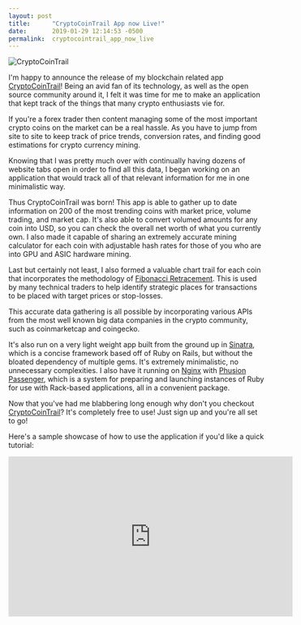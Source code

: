 ```yaml
---
layout: post
title:      "CryptoCoinTrail App now Live!"
date:       2019-01-29 12:14:53 -0500
permalink:  cryptocointrail_app_now_live
---
```


<img src="https://i.imgur.com/vfufnZbl.jpg" title="CryptoCoinTrail" />

I'm happy to announce the release of my blockchain related app [CryptoCoinTrail](https://cryptocointrail.com/)! Being an avid fan of its technology, as well as the open source community around it, I felt it was time for me to make an application that kept track of the things that many crypto enthusiasts vie for.

If you're a forex trader then content managing some of the most important crypto coins on the market can be a real hassle. As you have to jump from site to site to keep track of price trends, conversion rates, and finding good estimations for crypto currency mining.

Knowing that I was pretty much over with continually having dozens of website tabs open in order to find all this data, I began working on an application that would track all of that relevant information for me in one minimalistic way.

Thus CryptoCoinTrail was born! This app is able to gather up to date information on 200 of the most trending coins with market price, volume trading, and market cap. It's also able to convert volumed amounts for any coin into USD, so you can check the overall net worth of what you currently own. I also made it capable of sharing an extremely accurate mining calculator for each coin with adjustable hash rates for those of you who are into GPU and ASIC hardware mining.

Last but certainly not least, I also formed a valuable chart trail for each coin that incorporates the methodology of [Fibonacci Retracement](https://www.investopedia.com/articles/active-trading/091114/strategies-trading-fibonacci-retracements.asp). This is used by many technical traders to help identify strategic places for transactions to be placed with target prices or stop-losses.

This accurate data gathering is all possible by incorporating various APIs from the most well known big data companies in the crypto community, such as coinmarketcap and coingecko.

It's also run on a very light weight app built from the ground up in [Sinatra](http://sinatrarb.com/), which is a concise framework based off of Ruby on Rails, but without the bloated dependency of multiple gems. It's extremely minimalistic, no unnecessary complexities. I also have it running on [Nginx](https://www.nginx.com/) with [Phusion Passenger](https://www.phusionpassenger.com/), which is a system for preparing and launching instances of Ruby for use with Rack-based applications, all in a convenient package.

Now that you've had me blabbering long enough why don't you checkout [CryptoCoinTrail](https://cryptocointrail.com/)? It's completely free to use! Just sign up and you're all set to go!

Here's a sample showcase of how to use the application if you'd like a quick tutorial:

<iframe width="560" height="315" src="https://www.youtube.com/embed/lcJH_27ULvs" frameborder="0" allow="accelerometer; autoplay; encrypted-media; gyroscope; picture-in-picture" allowfullscreen></iframe>
